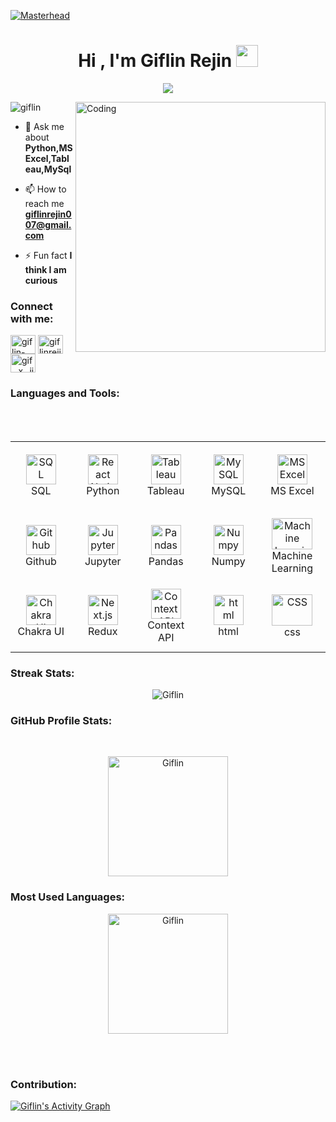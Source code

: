 [![Masterhead](https://cdn.dribbble.com/users/970957/screenshots/5504725/gif.gif)](https://giflin.io)
<h1 align="center">Hi , I'm Giflin Rejin <img src="https://media.giphy.com/media/hvRJCLFzcasrR4ia7z/giphy.gif" width="35"></h1>
<p align="center">
 <a href="https://github.com/DenverCoder1/readme-typing-svg"><img src="https://readme-typing-svg.herokuapp.com?lines=Data%20Analyst;Always%20Learning%20New%20Things&center=true&width=500&height=50&font=georgia"></a>
</p>
<img align="right" alt="Coding" width="400" src="https://cdn.dribbble.com/users/1523313/screenshots/13671653/media/7c52f9d4b1117aa12f3bf9f9c3b9e1aa.gif">

<p align="left"> <img src="https://komarev.com/ghpvc/?username=giflin&label=Profile%20views&color=0e75b6&style=flat" alt="giflin" /> </p>

- 💬 Ask me about **Python,MS Excel,Tableau,MySql**

- 📫 How to reach me **giflinrejin007@gmail.com**

- ⚡ Fun fact **I think I am curious**





<h3 align="left">Connect with me:</h3>
<p align="left">

<a href="https://linkedin.com/in/giflin-rejin-b8984025b" target="blank"><img align="center" src="https://www.svgrepo.com/show/448234/linkedin.svg" alt="giflin-rejin-b8984025b" height="30" width="40" /></a>
<a href="https://kaggle.com/giflinrejin" target="blank"><img align="center" src="https://www.svgrepo.com/show/349422/kaggle.svg" alt="giflinrejin" height="30" width="40" /></a>
<a href="https://instagram.com/gif._x_.jinn" target="blank"><img align="center" src="https://www.svgrepo.com/show/452229/instagram-1.svg" alt="gif._x_.jinn" height="30" width="40" /></a>

</p>






<h3 align="left">Languages and Tools:</h3>
<p align="left"> 
<table align= "center">
  <tr>
     <td align="center" width="140" height="112.43">
      <a href="#macropower-tech" >
        <img src="https://www.svgrepo.com/show/331760/sql-database-generic.svg" width="48" height="48" alt="SQL" />
      </a>
      <br>SQL
    </td>
    <td align="center"  width="140" height="112.43">
      <a href="#macropower-tech" >
        <img src="https://www.svgrepo.com/show/452091/python.svg" width="48" height="48" alt="React Native" />
      </a>
      <br>Python
    </td>
    <td align="center"  width="140" height="112.43">
      <a href="#macropower-tech">
        <img src="https://www.svgrepo.com/show/354428/tableau-icon.svg" width="48" height="48" alt="Tableau" />
      </a>
      <br>Tableau
    </td>
    <td align="center"  width="140" height="112.43">
      <a href="#macropower-tech">
        <img src="https://www.svgrepo.com/show/303251/mysql-logo.svg" width="48" height="48" alt="MySQL" />
      </a>
      <br>MySQL
    </td>
    <td align="center"  width="140" height="112.43">
      <a href="#macropower-tech">
        <img src="https://www.svgrepo.com/show/452066/ms-excel.svg" width="48" height="48" alt="MS Excel" />
      </a>
      <br>MS Excel
    </td>
    <tr>
     <td align="center" width="140" height="112.43">
      <a href="#macropower-tech">
        <img src="https://www.svgrepo.com/show/475654/github-color.svg" width="48" height="48" alt="Github" />
      </a>
      <br>Github
    </td>
    <td align="center"  width="140" height="112.43">
      <a href="#macropower-tech">
        <img src="https://cdn.iconscout.com/icon/free/png-512/free-jupyter-3628867-3030007.png?f=avif&w=512" width="48" height="48" alt="Jupyter" />
      </a>
      <br>Jupyter
    </td>
    </br>
    <td align="center"  width="140" height="112.43">
      <a href="#macropower-tech">
        <img src="https://seeklogo.com/images/P/pandas-logo-776F6D45BB-seeklogo.com.png" width="48" height="48" alt="Pandas" />
      </a>
      <br>Pandas
    </td>
    <td align="center"  width="140" height="112.43">
      <a href="#macropower-tech">
        <img src="https://www.svgrepo.com/show/373938/numpy.svg" width="48" height="48" alt="Numpy" />
      </a>
      <br>Numpy
    </td>
    <td align="center"  width="140" height="112.43">
      <a href="#macropower-tech">
        <img src="https://upload.wikimedia.org/wikipedia/commons/d/d5/Hey_Machine_Learning_Logo.png?20180611150542" width="65" height="50" alt="Machine Learning" />
      </a>
      <br>Machine Learning
    </td>
   </tr>
     <tr>
     <td align="center" width="140" height="112.43">
      <a href="#macropower-tech">
        <img src="./chakra.svg" width="48" height="48" alt="Chakra UI" />
      </a>
      <br>Chakra UI
    </td>
    <td align="center"  width="140" height="112.43">
      <a href="#macropower-tech">
        <img src="./redux.svg" width="48" height="48" alt="Next.js" />
      </a>
      <br>Redux
    </td>
    </br>
    <td align="center"  width="140" height="112.43">
      <a href="#macropower-tech">
        <img src="./react-original.svg" width="48" height="48" alt="Context API" />
      </a>
      <br>Context API
    </td>
    <td align="center"  width="140" height="112.43">
      <a href="#macropower-tech">
        <img src="https://www.svgrepo.com/show/452228/html-5.svg" width="48" height="48" alt="html" />
      </a>
      <br>html
    </td>
    <td align="center"  width="140" height="112.43">
      <a href="#macropower-tech">
        <img src="https://www.svgrepo.com/show/452185/css-3.svg" width="65" height="50" alt="CSS" />
      </a>
      <br>css
    </td>
   </tr>
  </tr>
  
</table>




<h3 align="left">Streak Stats:</h3>
<p align="left">
<p align="center"><img align="center" src="https://github-readme-streak-stats.herokuapp.com/?user=Giflin&theme=algolia" alt="Giflin" /></p>
<h3 align="left">GitHub Profile Stats:</h3>
<p align="left">
<br/>
  <p align="center">
    <a href="https://github.com/Giflin"><img align="center" src="https://github-readme-stats.vercel.app/api?username=Giflin&show_icons=true&locale=en&theme=algolia" alt="Giflin" height="192px"/></a></p>
<h3 align="left"> Most Used Languages:</h3>
<p align="left">
	<p  align="center">
	  <a href="https://github.com/Giflin"><img align="center" src="https://github-readme-stats.vercel.app/api/top-langs?username=Giflin&show_icons=true&locale=en&layout=compact&theme=algolia" alt="Giflin" height="192px"/></a>
	</p>
  <br/>
 <br/>
 <h3 align="left"> Contribution:</h3>
<p align="left">
	<a href="https://github.com/Giflin"><img alt="Giflin's Activity Graph" src="https://github-readme-activity-graph.vercel.app/graph?username=Giflin&custom_title=Giflin's%20Contribution%20Graph&theme=react-dark" /></a>
  <br/>



